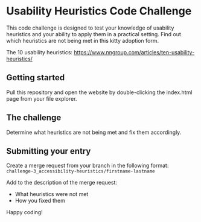 # Usability Heuristics Code Challenge

This code challenge is designed to test your knowledge of usability heuristics and your ability to apply them in a practical setting. Find out which heuristics are not being met in this kitty adoption form. 

The 10 usability heuristics: https://www.nngroup.com/articles/ten-usability-heuristics/

## Getting started

Pull this repository and open the website by double-clicking the index.html page from your file explorer.

## The challenge

Determine what heuristics are not being met and fix them accordingly.

## Submitting your entry

Create a merge request from your branch in the following format:
`challenge-3_accessibility-heuristics/firstname-lastname`

Add to the description of the merge request:
- What heuristics were not met
- How you fixed them

Happy coding!
